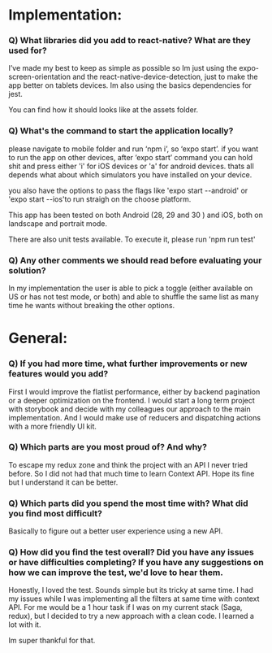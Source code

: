 # Implementation:

### Q) What libraries did you add to react-native? What are they used for?
I’ve made my best to keep as simple as possible so Im just using the expo-screen-orientation
and the react-native-device-detection, just to make the app better on tablets devices. Im also using the basics dependencies for jest.

You can find how it should looks like at the assets folder.

### Q) What's the command to start the application locally?
please navigate to mobile folder and run ‘npm i’, so ‘expo start’. 
if you want to run the app on other devices, after ‘expo start’ command you can hold shit and press either 'i' for iOS devices or 'a' for android devices. thats all depends what about which simulators you have installed on your device. 

you also have the options to pass the flags like 'expo start --android' or 'expo start --ios'to run straigh on the choose platform.

This app has been tested on both Android (28, 29 and 30 ) and iOS, both on landscape and portrait mode.

There are also unit tests available. To execute it, please run 'npm run test'

### Q) Any other comments we should read before evaluating your solution?
In my implementation the user is able to pick a toggle (either available on US or has not test mode, or both) and able to shuffle the same list as many time he wants without breaking the other options.

# General:

### Q) If you had more time, what further improvements or new features would you add?
First I would improve the flatlist performance, either by backend pagination or a deeper optimization on the frontend. I would start a long term project with storybook and decide with my colleagues our approach to the main implementation. And I would make use of reducers and dispatching actions with a more friendly UI kit.

### Q) Which parts are you most proud of? And why?
To escape my redux zone and think the project with an API I never tried before. So I did not had that much time to learn Context API. Hope its fine but I understand it can be better.

### Q) Which parts did you spend the most time with? What did you find most difficult?
Basically to figure out a better user experience using a new API.


### Q) How did you find the test overall? Did you have any issues or have difficulties completing? If you have any suggestions on how we can improve the test, we'd love to hear them.
Honestly, I loved the test. Sounds simple but its tricky at same time. I had my issues while I was implementing all the filters at same time with context API. For me would be a 1 hour task if I was on my current stack (Saga, redux), but I decided to try a new approach  with a clean code. I learned a lot with it.

Im super thankful for that.